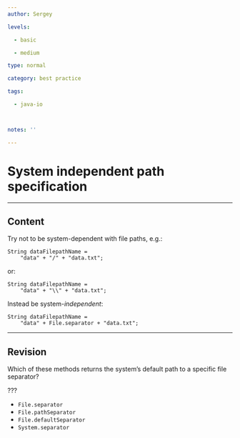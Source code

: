 ```yaml
---
author: Sergey

levels:

  - basic

  - medium

type: normal

category: best practice

tags:

  - java-io



notes: ''

---
```


# System independent path specification

---
## Content

Try not to be system-dependent with file paths, e.g.:

```
String dataFilepathName =
    "data" + "/" + "data.txt";

```
or:
```
String dataFilepathName =
    "data" + "\\" + "data.txt";
```
Instead be system-_independent_:
```
String dataFilepathName =
    "data" + File.separator + "data.txt";
```

---
## Revision

Which of these methods returns the system’s default path to a specific file separator?

???

* `File.separator` 
* `File.pathSeparator` 
* `File.defaultSeparator` 
* `System.separator`

